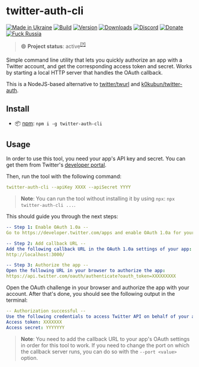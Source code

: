 # twitter-auth-cli

[![Made in Ukraine](https://img.shields.io/badge/made_in-ukraine-ffd700.svg?labelColor=0057b7)](https://vshymanskyy.github.io/StandWithUkraine)
[![Build](https://img.shields.io/github/workflow/status/Tyrrrz/twitter-auth-cli/main/master)](https://github.com/Tyrrrz/twitter-auth-cli/actions)
[![Version](https://img.shields.io/npm/v/twitter-auth-cli.svg)](http://npmjs.com/package/twitter-auth-cli)
[![Downloads](https://img.shields.io/npm/dm/twitter-auth-cli.svg)](http://npmjs.com/package/twitter-auth-cli)
[![Discord](https://img.shields.io/discord/869237470565392384?label=discord)](https://discord.gg/2SUWKFnHSm)
[![Donate](https://img.shields.io/badge/donate-$$$-8a2be2.svg)](https://tyrrrz.me/donate)
[![Fuck Russia](https://img.shields.io/badge/fuck-russia-e4181c.svg?labelColor=000000)](https://twitter.com/tyrrrz/status/1495972128977571848)

> 🟢 **Project status**: active<sup>[[?]](https://github.com/Tyrrrz/.github/blob/master/docs/project-status.md)</sup>

Simple command line utility that lets you quickly authorize an app with a Twitter account, and get the corresponding access token and secret.
Works by starting a local HTTP server that handles the OAuth callback.

This is a NodeJS-based alternative to [twitter/twurl](https://github.com/twitter/twurl) and [k0kubun/twitter-auth](https://github.com/k0kubun/twitter-auth).

## Install

- 📦 [npm](http://npmjs.com/package/twitter-auth-cli): `npm i -g twitter-auth-cli`

## Usage

In order to use this tool, you need your app's API key and secret.
You can get them from Twitter's [developer portal](https://developer.twitter.com/apps).

Then, run the tool with the following command:

```yml
twitter-auth-cli --apiKey XXXX --apiSecret YYYY
```

> **Note**:
> You can run the tool without installing it by using `npx`: `npx twitter-auth-cli ...`.

This should guide you through the next steps:

```yml
-- Step 1: Enable OAuth 1.0a --
Go to https://developer.twitter.com/apps and enable OAuth 1.0a for your app.

-- Step 2: Add callback URL --
Add the following callback URL in the OAuth 1.0a settings of your app:
http://localhost:3000/

-- Step 3: Authorize the app --
Open the following URL in your browser to authorize the app:
https://api.twitter.com/oauth/authenticate?oauth_token=XXXXXXXXX
```

Open the OAuth challenge in your browser and authorize the app with your account.
After that's done, you should see the following output in the terminal:

```yml
-- Authorization successful --
Use the following credentials to access Twitter API on behalf of your account:
Access token: XXXXXXX
Access secret: YYYYYYY
```

> **Note**:
> You need to add the callback URL to your app's OAuth settings in order for this tool to work.
> If you need to change the port on which the callback server runs, you can do so with the `--port <value>` option.

